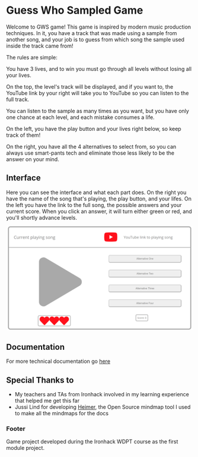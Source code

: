 # Guess Who Sampled Game

Welcome to GWS game!
This game is inspired by modern music production techniques. In it, you have a
track that was made using a sample from another song, and your job is to
guess from which song the sample used inside the track came from!

The rules are simple:

You have 3 lives, and to win you must go through all levels without losing all your lives.

On the top, the level's track will be displayed, and if you want to, the YouTube
link by your right will take you to YouTube so you can listen to the full track.

You can listen to the sample as many times as you want, but you have only one chance at each
level, and each mistake consumes a life.

On the left, you have the play button and your lives right below, so keep track of them!

On the right, you have all the 4 alternatives to select from, so you can always use
smart-pants tech and eliminate those less likely to be the answer on your mind.

## Interface

Here you can see the interface and what each part does.
On the right you have the name of the song that's playing,
the play button, and your lifes. On the left you have the link to the full song, 
the possible answers and your current score. When you click an answer, 
it will turn either green or red, and you'll shortly advance levels.

![ui-mindmap 10](images/game-ui.png)

## Documentation

For more technical documentation go [here](DevelopmentProcess.md)

## Special Thanks to

- My teachers and TAs from Ironhack involved in my learning experience that helped me get this far
- Jussi Lind for developing [Heimer](https://github.com/juzzlin/Heimer), the Open Source mindmap tool I used to make all
the mindmaps for the docs

### Footer

Game project developed during the Ironhack WDPT course as
the first module project.

